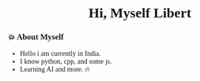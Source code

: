 <span style="font-family:JetBrains Regular;">

<h1 align="center">👋 <b>Hi, Myself Libert</b></h1>

### :boom: About Myself

- Hello i am currently in India.
- I know python, cpp, and some js.
- Learning AI and more. 🔥
</span>
